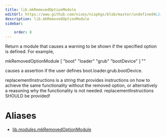 ```yaml
---
title: lib.mkRemovedOptionModule
editUrl: https://www.github.com/nixos/nixpkgs/blob/master/undefined#L1106C27
description: lib.mkRemovedOptionModule
sidebar:

    order: 8
---
```


Return a module that causes a warning to be shown if the
specified option is defined. For example,

mkRemovedOptionModule [ "boot" "loader" "grub" "bootDevice" ] "<replacement instructions>"

causes a assertion if the user defines boot.loader.grub.bootDevice.

replacementInstructions is a string that provides instructions on
how to achieve the same functionality without the removed option,
or alternatively a reasoning why the functionality is not needed.
replacementInstructions SHOULD be provided!


# Aliases

- [lib.modules.mkRemovedOptionModule](/nix-doc-comments/reference/lib/modules/lib-modules-mkremovedoptionmodule)


